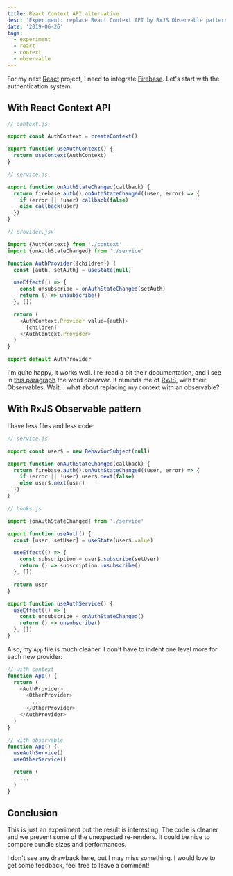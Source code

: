 ```yaml
---
title: React Context API alternative
desc: 'Experiment: replace React Context API by RxJS Observable pattern'
date: '2019-06-26'
tags:
  - experiment
  - react
  - context
  - observable
---
```


For my next [React](https://reactjs.org) project, I need to integrate
[Firebase](https://firebase.google.com). Let's start with the authentication
system:

## With React Context API

```javascript
// context.js

export const AuthContext = createContext()

export function useAuthContext() {
  return useContext(AuthContext)
}
```

```javascript
// service.js

export function onAuthStateChanged(callback) {
  return firebase.auth().onAuthStateChanged((user, error) => {
    if (error || !user) callback(false)
    else callback(user)
  })
}
```

```javascript
// provider.jsx

import {AuthContext} from './context'
import {onAuthStateChanged} from './service'

function AuthProvider({children}) {
  const [auth, setAuth] = useState(null)

  useEffect(() => {
    const unsubscribe = onAuthStateChanged(setAuth)
    return () => unsubscribe()
  }, [])

  return (
    <AuthContext.Provider value={auth}>
      {children}
    </AuthContext.Provider>
  )
}

export default AuthProvider
```

I'm quite happy, it works well. I re-read a bit their documentation, and I see
in [this
paragraph](https://firebase.google.com/docs/auth/web/start#set_an_authentication_state_observer_and_get_user_data)
the word _observer_. It reminds me of [RxJS](https://rxjs-dev.firebaseapp.com),
with their Observables. Wait... what about replacing my context with an
observable?

## With RxJS Observable pattern
I have less files and less code:

```javascript
// service.js

export const user$ = new BehaviorSubject(null)

export function onAuthStateChanged(callback) {
  return firebase.auth().onAuthStateChanged((user, error) => {
    if (error || !user) user$.next(false)
    else user$.next(user)
  })
}
```

```javascript
// hooks.js

import {onAuthStateChanged} from './service'

export function useAuth() {
  const [user, setUser] = useState(user$.value)

  useEffect(() => {
    const subscription = user$.subscribe(setUser)
    return () => subscription.unsubscribe()
  }, [])

  return user
}

export function useAuthService() {
  useEffect(() => {
    const unsubscribe = onAuthStateChanged()
    return () => unsubscribe()
  }, [])
}
```

Also, my `App` file is much cleaner. I don't have to indent one level more for
each new provider:

```javascript
// with context
function App() {
  return (
    <AuthProvider>
      <OtherProvider>
        ...
      </OtherProvider>
    </AuthProvider>
  )
}

// with observable
function App() {
  useAuthService()
  useOtherService()

  return (
    ...
  )
}
```

## Conclusion

This is just an experiment but the result is interesting. The code is cleaner
and we prevent some of the unexpected re-renders. It could be nice to compare
bundle sizes and performances.

I don't see any drawback here, but I may miss something. I would love to get
some feedback, feel free to leave a comment!
